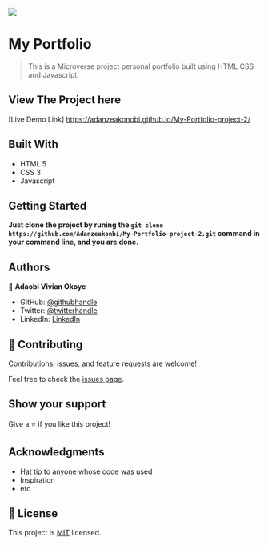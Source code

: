 ![](https://img.shields.io/badge/Microverse-blueviolet)

# My Portfolio

> This is a Microverse project personal portfolio built using HTML CSS and Javascript.

## View The Project here

[Live Demo Link]  https://adanzeakonobi.github.io/My-Portfolio-project-2/ 

## Built With

- HTML 5
- CSS 3
- Javascript


## Getting Started

**Just clone the project by runing the `git clone https://github.com/Adanzeakonbi/My-Portfolio-project-2.git` command in your command line, and you are done.**

## Authors

👤 **Adaobi Vivian Okoye**

- GitHub: [@githubhandle](https://github.com/adanzeakonobi)
- Twitter: [@twitterhandle](https://twitter.com/Adaebubemmuta)
- LinkedIn: [LinkedIn](https://linkedin.com/in/okoyeaadaobi)

## 🤝 Contributing

Contributions, issues, and feature requests are welcome!

Feel free to check the [issues page](../../issues/).

## Show your support

Give a ⭐️ if you like this project!

## Acknowledgments

- Hat tip to anyone whose code was used
- Inspiration
- etc

## 📝 License

This project is [MIT](./MIT.md) licensed.
